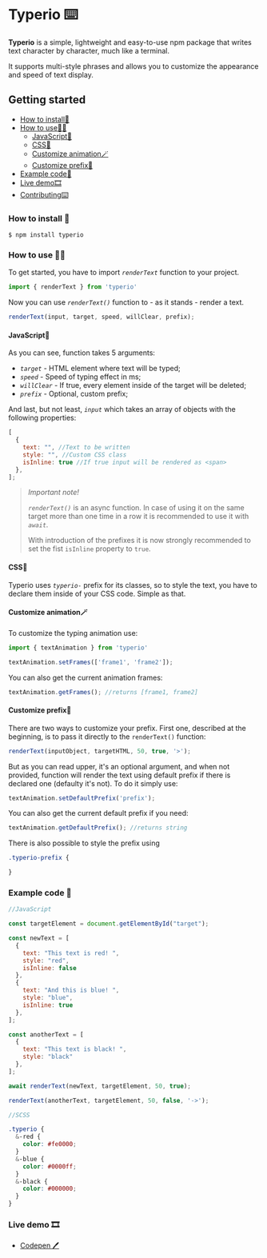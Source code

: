 # Typerio ⌨️

**Typerio** is a simple, lightweight and easy-to-use npm package that writes text character by character, much like a terminal.

It supports multi-style phrases and allows you to customize the appearance and speed of text display.

## Getting started

* [How to install📩](#how-to-install-)
* [How to use🤷‍♂️](#how-to-use)
  * [JavaScript💛](#javascript)
  * [CSS💙](#css)
  * [Customize animation🪄](#customize-animation)
  * [Customize prefix🎼](#customize-prefix)
* [Example code👀](#example-code-)
* [Live demo🎞️](#live-demo-)
* [Contributing⌨️](CONTRIBUTING.md)

### How to install 📩

```console
$ npm install typerio
```

### How to use 🤷‍♂️

To get started, you have to import _`renderText`_ function to your project.

```javascript
import { renderText } from 'typerio'
```

Now you can use _`renderText()`_ function to - as it stands - render a text.

```javascript
renderText(input, target, speed, willClear, prefix);
```

#### JavaScript💛

As you can see, function takes 5 arguments:

- _`target`_ - HTML element where text will be typed;
- _`speed`_ - Speed of typing effect in ms;
- _`willClear`_ - If true, every element inside of the target will be deleted;
- _`prefix`_ - Optional, custom prefix;

And last, but not least, _`input`_ which takes an array of objects with the following properties:

```javascript
[
  {
    text: "", //Text to be written
    style: "", //Custom CSS class
    isInline: true //If true input will be rendered as <span>
  },
];
```

>_Important note!_
>
>_`renderText()`_  is an async function. In case of using it on the same target more than one time in a row it is recommended to use it with _`await`_.
>
>With introduction of the prefixes it is now strongly recommended to set the fist `isInline` property to `true`.


#### CSS💙

Typerio uses _`typerio-`_ prefix for its classes, so to style the text, you have to declare them inside of your CSS code. Simple as that.

#### Customize animation🪄

To customize the typing animation use:

```javascript
import { textAnimation } from 'typerio'

textAnimation.setFrames(['frame1', 'frame2']);
```
You can also get the current animation frames:

```javascript
textAnimation.getFrames(); //returns [frame1, frame2]
```

#### Customize prefix🎼

There are two ways to customize your prefix. First one, described at the beginning, is to pass it directly to the `renderText()` function:

```javascript
renderText(inputObject, targetHTML, 50, true, '>');
```
But as you can read upper, it's an optional argument, and when not provided, function will render the text using default prefix if there is declared one (defaulty it's not). To do it simply use:

```javascript
textAnimation.setDefaultPrefix('prefix');
```

You can also get the current default prefix if you need:

```javascript
textAnimation.getDefaultPrefix(); //returns string
```

There is also possible to style the prefix using 
```css 
.typerio-prefix {

}
```

### Example code 👀

```javascript
//JavaScript

const targetElement = document.getElementById("target");

const newText = [
  {
    text: "This text is red! ",
    style: "red",
    isInline: false
  },
  {
    text: "And this is blue! ",
    style: "blue",
    isInline: true
  },
];

const anotherText = [
  {
    text: "This text is black! ",
    style: "black"
  },
];

await renderText(newText, targetElement, 50, true);

renderText(anotherText, targetElement, 50, false, '->');
```

```scss
//SCSS

.typerio {
  &-red {
    color: #fe0000;
  }
  &-blue {
    color: #0000ff;
  }
  &-black {
    color: #000000;
  }
}
```
### Live demo 🎞️

* [Codepen 🖊️](https://codepen.io/pasiastazebra/pen/XWGqBLJ)
